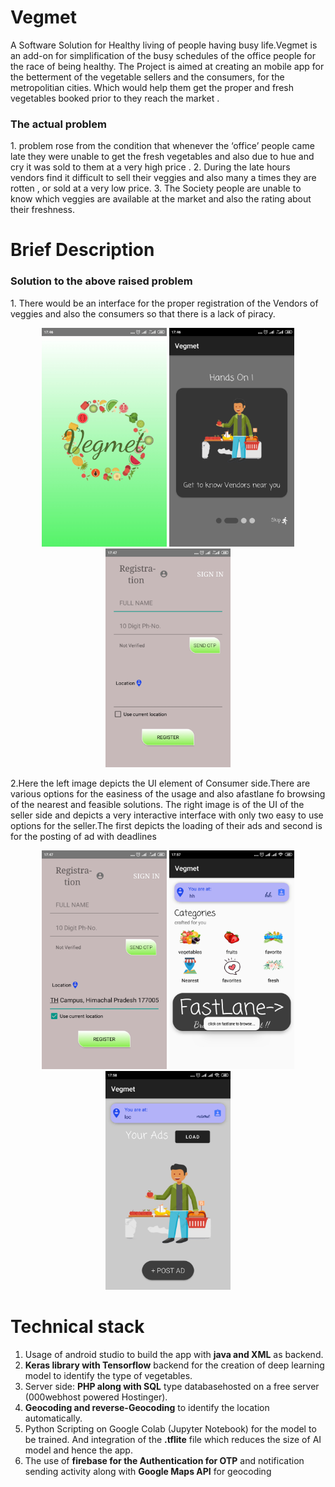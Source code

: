# Vegmet
A Software Solution for Healthy living of people having busy life.Vegmet is an add-on for simplification 
of the busy schedules of the office people for the race of being healthy.
The Project is aimed at creating an mobile app for the betterment of the vegetable sellers and the consumers, for the metropolitian cities. Which would help them get the proper and fresh vegetables booked prior to they reach the market .
<h3>The actual problem</h3>
1. problem rose from the condition that whenever the ‘office’ people came late they were  unable to
    get the fresh vegetables and also due to hue and cry it was sold to them at a very high price .
2. During the late hours vendors find it difficult to sell their veggies and also many a times they are
    rotten , or sold at a very low price.
3. The Society people are unable to know which veggies are available at the market and also the
    rating about their freshness.
    
<h1>Brief Description</h1>
<h3> Solution to the above raised problem </h3>
1. There would be an interface for the proper registration of the Vendors of veggies and also the
    consumers so that there is a lack of piracy. 
<p align=center><img src="https://raw.githubusercontent.com/infoaryan/Vegmet/master/android_app/app/src/main/res/drawable/sc1.jpg" width="200" height="350" >     <img src="https://raw.githubusercontent.com/infoaryan/Vegmet/master/android_app/app/src/main/res/drawable/sc2.jpg" width="200" height="350" >     <img src="https://raw.githubusercontent.com/infoaryan/Vegmet/master/android_app/app/src/main/res/drawable/sc3.jpg" width="200" height="350"></p>

2.Here the left image depicts the UI element of Consumer side.There are various options for the easiness of the usage and also afastlane fo browsing of the nearest and feasible solutions.
The right image is of the UI of the seller side and depicts a very interactive interface with only two easy to use options for the seller.The first depicts the loading of their ads and second is for the posting 
of ad with deadlines 

<p align=center><img src="https://raw.githubusercontent.com/infoaryan/Vegmet/master/android_app/app/src/main/res/drawable/sc4.jpg" width="200" height="350" >     <img src="https://raw.githubusercontent.com/infoaryan/Vegmet/master/android_app/app/src/main/res/drawable/sc5.jpg" width="200" height="350" >     <img src="https://raw.githubusercontent.com/infoaryan/Vegmet/master/android_app/app/src/main/res/drawable/sc6.jpg" width="200" height="350"></p>
    
# Technical stack

1. Usage of android studio to build the app with <b>java
    and XML</b> as backend.
2. <b>Keras library with Tensorflow</b> backend for the creation
    of deep learning model to identify the type of vegetables.
3. Server side: <b>PHP along with SQL</b> type databasehosted
    on a free server (000webhost powered Hostinger).
4. <b>Geocoding and reverse-Geocoding</b> to identify the location
    automatically. 
5. Python Scripting on Google Colab (Jupyter Notebook)
    for the model to be trained. And integration of the <b>.tflite</b> file 
    which reduces the size of AI model and hence the app.
6. The use of <b>firebase for the Authentication for OTP</b> and notification sending activity along with
    <b>Google Maps API</b> for geocoding
